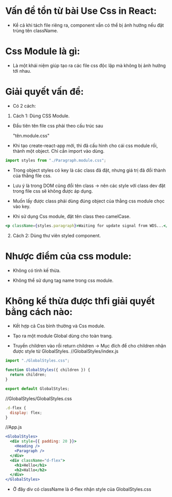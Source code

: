 # Vấn đề tồn từ bài Use Css in React:

- Kể cả khi tách file riêng ra, component vẫn có thể bị ảnh hưởng nếu đặt trùng tên className.

# Css Module là gì:

- Là một khái niệm giúp tạo ra các file css độc lập mà không bị ảnh hưởng tới nhau.

# Giải quyết vấn đề:

- Có 2 cách:

1. Cách 1: Dùng CSS Module.

- Đầu tiên tên file css phải theo cấu trúc sau

  "tên.module.css"

- Khi tạo create-react-app mới, thì đã cấu hình cho cái css module rồi, thành một object. Chỉ cần import vào dùng.

```jsx
import styles from "./Paragraph.module.css";
```

- Trong object styles có key là các class đã đặt, nhưng giá trị đã đổi thành của thằng file css.

- Lưu ý là trong DOM cũng đổi tên class -> nên các style với class dev đặt trong file css sẽ không được áp dụng.

- Muốn lấy được class phải dùng đúng object của thằng css module chọc vào key.

- Khi sử dụng Css module, đặt tên class theo camelCase.

```jsx
<p className={styles.paragraph}>Waiting for update signal from WDS...</p>
```

2. Cách 2: Dùng thư viên styled component.

# Nhược điểm của css module:

- Không có tính kế thừa.

- Không thể sử dụng tag name trong css module.

# Không kế thừa được thfi giải quyết bằng cách nào:

- Kết hợp cả Css bình thường và Css module.

- Tạo ra một module Global dùng cho toàn trang.

- Truyền children vào rồi return children -> Mục đích để cho children nhận được style từ GlobalStyles.
  //GlobalStyles/index.js

```jsx
import "./GlobalStyles.css";

function GlobalStyles({ children }) {
  return children;
}

export default GlobalStyles;
```

//GlobalStyles/GlobalStyles.css

```jsx
.d-flex {
  display: flex;
}
```

//App.js

```jsx
<GlobalStyles>
  <div style={{ padding: 20 }}>
    <Heading />
    <Paragraph />
  </div>
  <div className="d-flex">
    <h1>Hello</h1>
    <h2>Hallo</h2>
  </div>
</GlobalStyles>
```

- Ở đây div có className là d-flex nhận style của GlobalStyles.css
